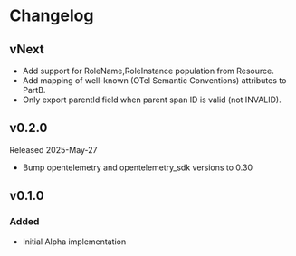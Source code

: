 # Changelog

## vNext

- Add support for RoleName,RoleInstance population from Resource.
- Add mapping of well-known (OTel Semantic Conventions) attributes to PartB.
- Only export parentId field when parent span ID is valid (not INVALID).

## v0.2.0

Released 2025-May-27

- Bump opentelemetry and opentelemetry_sdk versions to 0.30

## v0.1.0

### Added

- Initial Alpha implementation
